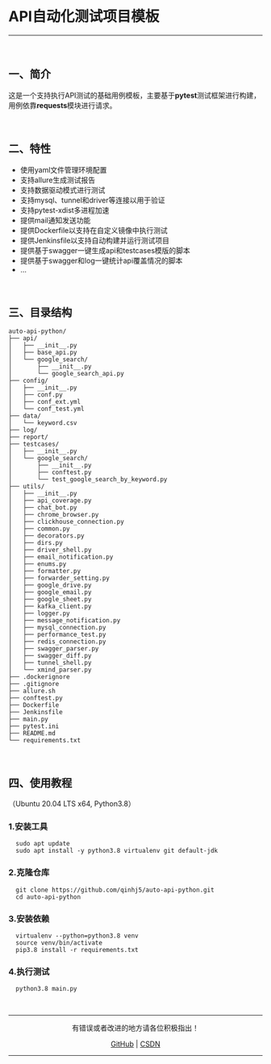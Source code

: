 # API自动化测试项目模板

---

<br/>

## 一、简介

这是一个支持执行API测试的基础用例模板，主要基于**pytest**测试框架进行构建，用例依靠**requests**模块进行请求。

<br/>

## 二、特性

* 使用yaml文件管理环境配置
* 支持allure生成测试报告
* 支持数据驱动模式进行测试
* 支持mysql、tunnel和driver等连接以用于验证
* 支持pytest-xdist多进程加速
* 提供mail通知发送功能
* 提供Dockerfile以支持在自定义镜像中执行测试
* 提供Jenkinsfile以支持自动构建并运行测试项目
* 提供基于swagger一键生成api和testcases模版的脚本
* 提供基于swagger和log一键统计api覆盖情况的脚本
* ...

<br/>

## 三、目录结构

```
auto-api-python/
├── api/
│   ├── __init__.py
│   ├── base_api.py
│   └── google_search/
│       ├── __init__.py
│       └── google_search_api.py
├── config/
│   ├── __init__.py
│   ├── conf.py
│   ├── conf_ext.yml
│   └── conf_test.yml
├── data/
│   └── keyword.csv
├── log/
├── report/
├── testcases/
│   ├── __init__.py
│   └── google_search/
│       ├── __init__.py
│       ├── conftest.py
│       └── test_google_search_by_keyword.py
├── utils/
│   ├── __init__.py
│   ├── api_coverage.py
│   ├── chat_bot.py
│   ├── chrome_browser.py
│   ├── clickhouse_connection.py
│   ├── common.py
│   ├── decorators.py
│   ├── dirs.py
│   ├── driver_shell.py
│   ├── email_notification.py
│   ├── enums.py
│   ├── formatter.py
│   ├── forwarder_setting.py
│   ├── google_drive.py
│   ├── google_email.py
│   ├── google_sheet.py
│   ├── kafka_client.py
│   ├── logger.py
│   ├── message_notification.py
│   ├── mysql_connection.py
│   ├── performance_test.py
│   ├── redis_connection.py
│   ├── swagger_parser.py
│   ├── swagger_diff.py
│   ├── tunnel_shell.py
│   └── xmind_parser.py
├── .dockerignore
├── .gitignore
├── allure.sh
├── conftest.py
├── Dockerfile
├── Jenkinsfile
├── main.py
├── pytest.ini
├── README.md
└── requirements.txt
```

<br/>

## 四、使用教程
（Ubuntu 20.04 LTS x64, Python3.8）

### 1.安装工具
```
  sudo apt update
  sudo apt install -y python3.8 virtualenv git default-jdk
```
### 2.克隆仓库
```
  git clone https://github.com/qinhj5/auto-api-python.git
  cd auto-api-python
```
### 3.安装依赖
```
  virtualenv --python=python3.8 venv
  source venv/bin/activate
  pip3.8 install -r requirements.txt
```
### 4.执行测试
```
  python3.8 main.py
```

<br/>

---

<p align="center">有错误或者改进的地方请各位积极指出！</p>
<p align="center"><a href="https://github.com/qinhj5">GitHub</a> | <a href="https://blog.csdn.net/embracestar">CSDN</a></p>

---
